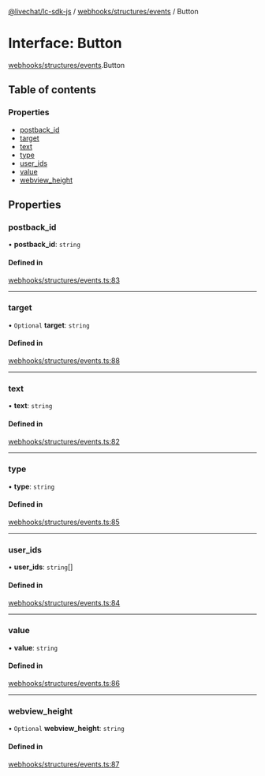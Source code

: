 [@livechat/lc-sdk-js](../README.md) / [webhooks/structures/events](../modules/webhooks_structures_events.md) / Button

# Interface: Button

[webhooks/structures/events](../modules/webhooks_structures_events.md).Button

## Table of contents

### Properties

- [postback\_id](webhooks_structures_events.Button.md#postback_id)
- [target](webhooks_structures_events.Button.md#target)
- [text](webhooks_structures_events.Button.md#text)
- [type](webhooks_structures_events.Button.md#type)
- [user\_ids](webhooks_structures_events.Button.md#user_ids)
- [value](webhooks_structures_events.Button.md#value)
- [webview\_height](webhooks_structures_events.Button.md#webview_height)

## Properties

### postback\_id

• **postback\_id**: `string`

#### Defined in

[webhooks/structures/events.ts:83](https://github.com/livechat/lc-sdk-js/blob/a921f8a/src/webhooks/structures/events.ts#L83)

___

### target

• `Optional` **target**: `string`

#### Defined in

[webhooks/structures/events.ts:88](https://github.com/livechat/lc-sdk-js/blob/a921f8a/src/webhooks/structures/events.ts#L88)

___

### text

• **text**: `string`

#### Defined in

[webhooks/structures/events.ts:82](https://github.com/livechat/lc-sdk-js/blob/a921f8a/src/webhooks/structures/events.ts#L82)

___

### type

• **type**: `string`

#### Defined in

[webhooks/structures/events.ts:85](https://github.com/livechat/lc-sdk-js/blob/a921f8a/src/webhooks/structures/events.ts#L85)

___

### user\_ids

• **user\_ids**: `string`[]

#### Defined in

[webhooks/structures/events.ts:84](https://github.com/livechat/lc-sdk-js/blob/a921f8a/src/webhooks/structures/events.ts#L84)

___

### value

• **value**: `string`

#### Defined in

[webhooks/structures/events.ts:86](https://github.com/livechat/lc-sdk-js/blob/a921f8a/src/webhooks/structures/events.ts#L86)

___

### webview\_height

• `Optional` **webview\_height**: `string`

#### Defined in

[webhooks/structures/events.ts:87](https://github.com/livechat/lc-sdk-js/blob/a921f8a/src/webhooks/structures/events.ts#L87)
